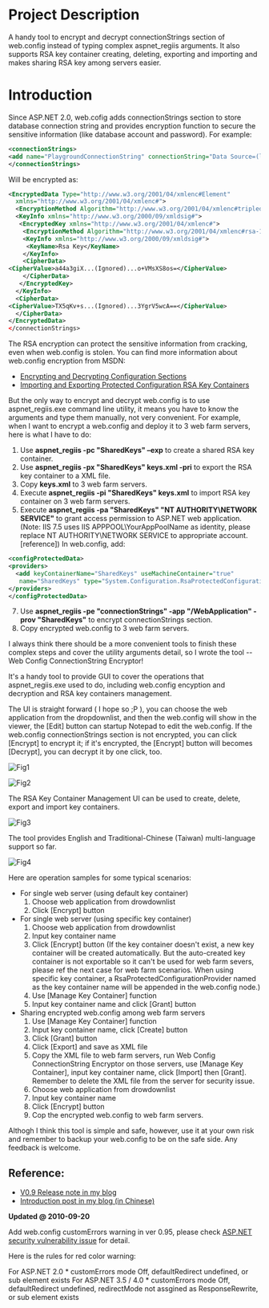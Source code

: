 Project Description
====
A handy tool to encrypt and decrypt connectionStrings section of web.config instead of typing complex aspnet_regiis arguments. It also supports RSA key container creating, deleting, exporting and importing and makes sharing RSA key among servers easier.

Introduction
====
Since ASP.NET 2.0, web.cofig adds connectionStrings section to store database connection string and provides encryption function to secure the sensitive information (like database account and password).  For example:

````xml
<connectionStrings>
<add name="PlaygroundConnectionString" connectionString="Data Source=(local);Initial Catalog=Playground;Integrated Security=True" providerName="System.Data.SqlClient" />
</connectionStrings>
````

Will be encrypted as:

````xml
<EncryptedData Type="http://www.w3.org/2001/04/xmlenc#Element"
  xmlns="http://www.w3.org/2001/04/xmlenc#">
  <EncryptionMethod Algorithm="http://www.w3.org/2001/04/xmlenc#tripledes-cbc" />
  <KeyInfo xmlns="http://www.w3.org/2000/09/xmldsig#">
   <EncryptedKey xmlns="http://www.w3.org/2001/04/xmlenc#">
    <EncryptionMethod Algorithm="http://www.w3.org/2001/04/xmlenc#rsa-1_5" />
    <KeyInfo xmlns="http://www.w3.org/2000/09/xmldsig#">
     <KeyName>Rsa Key</KeyName>
    </KeyInfo>
    <CipherData>
<CipherValue>a44a3giX...(Ignored)...o+VMsXS8os=</CipherValue>
    </CipherData>
   </EncryptedKey>
  </KeyInfo>
  <CipherData>
<CipherValue>TX5qKv+s...(Ignored)...3YgrV5wcA==</CipherValue>
  </CipherData>
</EncryptedData>
</connectionStrings>
````

The RSA encryption can protect the sensitive information from cracking, even when web.config is stolen.  You can find more information about web.config encryption from MSDN:

* [Encrypting and Decrypting Configuration Sections](http://msdn.microsoft.com/en-us/library/zhhddkxy.aspx)
* [Importing and Exporting Protected Configuration RSA Key Containers](http://msdn.microsoft.com/en-us/library/yxw286t2.aspx)

But the only way to encrypt and decrypt web.config is to use aspnet_regiis.exe command line utility, it means you have to know the arguments and type them manually, not very convenient.  For example, when I want to encrypt a web.config and deploy it to 3 web farm servers, here is what I have to do:

1. Use **aspnet_regiis -pc "SharedKeys" –exp** to create a shared RSA key container.
2. Use **aspnet_regiis -px "SharedKeys" keys.xml -pri** to export the RSA key container to a XML file.
3. Copy **keys.xml** to 3 web farm servers.
4. Execute **aspnet_regiis -pi "SharedKeys" keys.xml** to import RSA key container on 3 web farm servers.
5. Execute **aspnet_regiis -pa "SharedKeys" "NT AUTHORITY\NETWORK SERVICE"** to grant access permission to ASP.NET web application.  (Note: IIS 7.5 uses IIS APPPOOL\YourAppPoolName as identity, please replace NT AUTHORITY\NETWORK SERVICE to appropriate account. [reference])
In web.config, add:
````xml
<configProtectedData>
<providers>
  <add keyContainerName="SharedKeys" useMachineContainer="true"
   name="SharedKeys" type="System.Configuration.RsaProtectedConfigurationProvider,System.Configuration, Version=2.0.0.0, Culture=neutral, PublicKeyToken=b03f5f7f11d50a3a" />
</providers>
</configProtectedData>
````
7. Use **aspnet_regiis -pe "connectionStrings" -app "/WebApplication" -prov "SharedKeys"** to encrypt connectionStrings section.
8. Copy encrypted web.config to 3 web farm servers.

I always think there should be a more convenient tools to finish these complex steps and cover the utility arguments detail, so I wrote the tool -- Web Config ConnectionString Encryptor!

It's a handy tool to provide GUI to cover the operations that aspnet_regiis.exe used to do, including web.config encyption and decryption and RSA key containers management.

The UI is straight forward ( I hope so ;P ), you can choose the web application from the dropdownlist, and then the web.config will show in the viewer, the [Edit] button can startup Notepad to edit the web.config.  If the web.config connectionStrings section is not encrypted, you can click [Encrypt] to encrypt it;  if it's encrypted, the [Encrypt] button will becomes [Decrypt], you can decrypt it by one click, too.

![Fig1](https://github.com/darkthread/WebConfigCnStrEncryptor/blob/master/Fig1.gif?raw=true)

![Fig2](https://github.com/darkthread/WebConfigCnStrEncryptor/blob/master/Fig2.gif?raw=true)

The RSA Key Container Management UI can be used to create, delete, export and import key containers.

![Fig3](https://github.com/darkthread/WebConfigCnStrEncryptor/blob/master/Fig3.gif?raw=true)

The tool provides English and Traditional-Chinese (Taiwan) multi-language support so far.

![Fig4](https://github.com/darkthread/WebConfigCnStrEncryptor/blob/master/Fig4.gif?raw=true)

Here are operation samples for some typical scenarios:

+ For single web server (using default key container)
  1. Choose web application from drowdownlist
  2. Click [Encrypt] button
+ For single web server (using specific key container)
  1. Choose web application from drowdownlist
  2. Input key container name
  3. Click [Encrypt] button
(If the key container doesn't exist, a new key container will be created automatically.  But the auto-created key container is not exportable so it can't be used for web farm severs, please ref the next case for web farm scenarios.  When using specific key container, a RsaProtectedConfigurationProvider named as the key container name will be appended in the web.config <configProtectedData><providers> node.)
  4. Use [Manage Key Container] function
  5. Input key container name and click [Grant] button
+ Sharing encrypted web.config among web farm servers
  1. Use [Manage Key Container] function
  2. Input key container name, click [Create] button
  3. Click [Grant] button
  4. Click [Export] and save as XML file
  5. Copy the XML file to web farm servers, run Web Config ConnectionString Encryptor on those servers, use [Manage Key Container], input key container name, click [Import] then [Grant].  Remember to delete the XML file from the server for security issue.
  6. Choose web application from drowdownlist
  7. Input key container name
  8. Click [Encrypt] button
  9. Cop the encrypted web.config to web farm servers.

Althogh I think this tool is simple and safe, however, use it at your own risk and remember to backup your web.config to be on the safe side.  Any feedback is welcome.

Reference:
----

* [V0.9 Release note in my blog](http://blog.darkthread.net/post-2010-08-29-web-config-connstr-encryptor-v09.aspx)
* [Introduction post in my blog (in Chinese)](http://blog.darkthread.net/post-2010-08-29-web-config-connstr-encryptor-v09-cht.aspx)

**Updated @ 2010-09-20**

Add web.config customErrors warning in ver 0.95, please check [ASP.NET security vulnerability issue](https://weblogs.asp.net/scottgu/important-asp-net-security-vulnerability) for detail.

Here is the rules for red color warning:

For ASP.NET 2.0 
    * customErrors mode Off, defaultRedirect undefined, or <error> sub element exists
For ASP.NET 3.5 / 4.0 
    * customErrors mode Off, defaultRedirect undefined, redirectMode not assgined as ResponseRewrite, or <error> sub element exists

